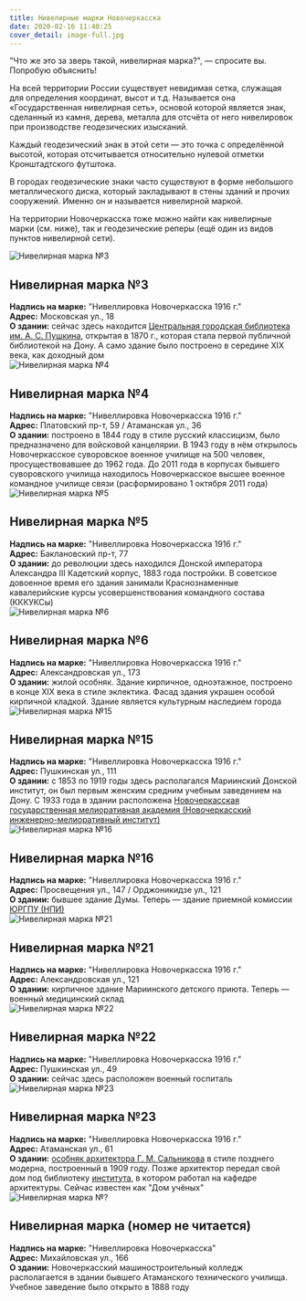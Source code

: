 ```yaml
---
title: Нивелирные марки Новочеркасска
date: 2020-02-16 11:40:25
cover_detail: image-full.jpg
---
```

"Что же это за зверь такой, нивелирная марка?", — спросите вы. Попробую объяснить!

На всей территории России существует невидимая сетка, служащая для определения координат, высот и т.д. Называется она «Государственная нивелирная сеть», основой которой является знак, сделанный из камня, дерева, металла для отсчёта от него нивелировок при производстве геодезических изысканий.

Каждый геодезический знак в этой сети — это точка с определённой высотой, которая отсчитывается относительно нулевой отметки Кронштадтского футштока.

В городах геодезические знаки часто существуют в форме небольшого металлического диска, который закладывают в стены зданий и прочих сооружений. Именно он и называется нивелирной маркой.

На территории Новочеркасска тоже можно найти как нивелирные марки (см. ниже), так и геодезические реперы (ещё один из видов пунктов нивелирной сети).

<div id="3" class="info-container">
  <img src="3.jpg#marka" alt="Нивелирная марка №3" />
  <div class="info-text">
    <h2>Нивелирная марка №3</h2>
    <div><b>Надпись на марке:</b> "Нивеллировка Новочеркасска 1916 г."</div>
    <div><b>Адрес:</b> Московская ул., 18</div>
    <div><b>О здании:</b> сейчас здесь находится <a href="../biblioteka">Центральная городская библиотека им. А. С. Пушкина</a>, открытая в 1870 г., которая стала первой публичной библиотекой на Дону. А само здание было построено в середине XIX века, как доходный дом</div>
  </div>
</div>
<div id="4" class="info-container">
  <img src="4.jpg#marka" alt="Нивелирная марка №4" />
  <div class="info-text">
    <h2>Нивелирная марка №4</h2>
    <div><b>Надпись на марке:</b> "Нивеллировка Новочеркасска 1916 г."</div>
    <div><b>Адрес:</b> Платовский пр-т, 59 / Атаманская ул., 36</div>
    <div><b>О здании:</b> построено в 1844 году в стиле русский классицизм, было предназначено для войсковой канцелярии. В 1943 году в нём открылось Новочеркасское суворовское военное училище на 500 человек, просуществовавшее до 1962 года. До 2011 года в корпусах бывшего суворовского училища находилось Новочеркасское высшее военное командное училище связи (расформировано 1 октября 2011 года)</div>
  </div>
</div>
<div id="5" class="info-container">
  <img src="5.jpg#marka" alt="Нивелирная марка №5" />
  <div class="info-text">
    <h2>Нивелирная марка №5</h2>
    <div><b>Надпись на марке:</b> "Нивеллировка Новочеркасска 1916 г."</div>
    <div><b>Адрес:</b> Баклановский пр-т, 77</div>
    <div><b>О здании:</b> до революции здесь находился Донской императора Александра III Кадетский корпус, 1883 года постройки. В советское довоенное время его здания занимали Краснознаменные кавалерийские курсы усовершенствования командного состава (КККУКСы)</div>
  </div>
</div>
<div id="6" class="info-container">
  <img src="6.jpg#marka" alt="Нивелирная марка №6" />
  <div class="info-text">
    <h2>Нивелирная марка №6</h2>
    <div><b>Надпись на марке:</b> "Нивеллировка Новочеркасска 1916 г."</div>
    <div><b>Адрес:</b> Александровская ул., 173</div>
    <div><b>О здании:</b> жилой особняк. Здание кирпичное, одноэтажное, построено в конце XIX века в стиле эклектика. Фасад здания украшен особой кирпичной кладкой. Здание является культурным наследием города</div>
  </div>
</div>
<div id="15" class="info-container">
  <img src="15.jpg#marka" alt="Нивелирная марка №15" />
  <div class="info-text">
    <h2>Нивелирная марка №15</h2>
    <div><b>Надпись на марке:</b> "Нивеллировка Новочеркасска 1916 г."</div>
    <div><b>Адрес:</b> Пушкинская ул., 111</div>
    <div><b>О здании:</b> с 1853 по 1919 годы здесь располагался Мариинский Донской институт, он был первым женским средним учебным заведением на Дону. C 1933 года в здании расположена <a href="../nimi">Новочеркасская государственная мелиоративная академия (Новочеркасский инженерно-мелиоративный институт)</a></div>
  </div>
</div>
<div id="16" class="info-container">
  <img src="16.jpg#marka" alt="Нивелирная марка №16" />
  <div class="info-text">
    <h2>Нивелирная марка №16</h2>
    <div><b>Надпись на марке:</b> "Нивеллировка Новочеркасска 1916 г."</div>
    <div><b>Адрес:</b> Просвещения ул., 147 / Орджоникидзе ул., 121</div>
    <div><b>О здании:</b> бывшее здание Думы. Теперь — здание приемной комиссии <a href="../npi">ЮРГПУ (НПИ)</a></div>
  </div>
</div>
<div id="21" class="info-container">
  <img src="21.jpg#marka" alt="Нивелирная марка №21" />
  <div class="info-text">
    <h2>Нивелирная марка №21</h2>
    <div><b>Надпись на марке:</b> "Нивеллировка Новочеркасска 1916 г."</div>
    <div><b>Адрес:</b> Александровская ул., 121</div>
    <div><b>О здании:</b> кирпичное здание Мариинского детского приюта. Теперь — военный медицинский склад</div>
  </div>
</div>
<div id="22" class="info-container">
  <img src="22.jpg#marka" alt="Нивелирная марка №22" />
  <div class="info-text">
    <h2>Нивелирная марка №22</h2>
    <div><b>Надпись на марке:</b> "Нивеллировка Новочеркасска 1916 г."</div>
    <div><b>Адрес:</b> Пушкинская ул., 49</div>
    <div><b>О здании:</b> сейчас здесь расположен военный госпиталь</div>
  </div>
</div>
<div id="23" class="info-container">
  <img src="23.jpg#marka" alt="Нивелирная марка №23" />
  <div class="info-text">
    <h2>Нивелирная марка №23</h2>
    <div><b>Надпись на марке:</b> "Нивеллировка Новочеркасска 1916 г."</div>
    <div><b>Адрес:</b> Атаманская ул., 61</div>
    <div><b>О здании:</b> <a href="../osobnyaki">особняк архитектора Г. М. Сальникова</a> в стиле позднего модерна, построенный в 1909 году. Позже архитектор передал свой дом под библиотеку <a href="../npi">института</a>, в котором работал на кафедре архитектуры. Сейчас известен как "Дом учёных"</div>
  </div>
</div>
<div id="m" class="info-container">
  <img src="m.jpg#marka" alt="Нивелирная марка №?" />
  <div class="info-text">
    <h2>Нивелирная марка (номер не читается)</h2>
    <div><b>Надпись на марке:</b> "Нивеллировка Новочеркасска"</div>
    <div><b>Адрес:</b> Михайловская ул., 166</div>
    <div><b>О здании:</b> Новочеркасский машиностроительный колледж располагается в здании бывшего Атаманского технического училища. Учебное заведение было открыто в 1888 году</div>
  </div>
</div>
